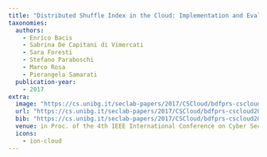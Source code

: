 ```yaml
---
title: "Distributed Shuffle Index in the Cloud: Implementation and Evaluation"
taxonomies:
  authors:
    - Enrico Bacis
    - Sabrina De Capitani di Vimercati
    - Sara Foresti
    - Stefano Paraboschi
    - Marco Rosa
    - Pierangela Samarati
  publication-year:
    - 2017
extra:
  image: "https://cs.unibg.it/seclab-papers/2017/CSCloud/bdfprs-cscloud2017.jpg"
  url: "https://cs.unibg.it/seclab-papers/2017/CSCloud/bdfprs-cscloud2017.pdf"
  bib: "https://cs.unibg.it/seclab-papers/2017/CSCloud/bdfprs-cscloud2017.bib"
  venue: in Proc. of the 4th IEEE International Conference on Cyber Security and Cloud Computing (CSCloud), New York, USA, June 26-28, 2017
  icons:
    - ion-cloud
---
```

